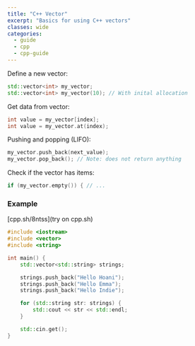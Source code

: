 ```yaml
---
title: "C++ Vector"
excerpt: "Basics for using C++ vectors"
classes: wide
categories:
  - guide
  - cpp
  - cpp-guide
---
```


Define a new vector:
```cpp
std::vector<int> my_vector;
std::vector<int> my_vector(10); // With inital allocation
```

Get data from vector:
```cpp
int value = my_vector[index];
int value = my_vector.at(index);
```

Pushing and popping (LIFO):
```cpp
my_vector.push_back(next_value);
my_vector.pop_back(); // Note: does not return anything
```

Check if the vector has items:
```cpp
if (my_vector.empty()) { // ...
```

### Example

[cpp.sh/8ntss](try on cpp.sh)

```cpp
#include <iostream>
#include <vector>
#include <string>

int main() {
	std::vector<std::string> strings;

	strings.push_back("Hello Hoani");
	strings.push_back("Hello Emma");
	strings.push_back("Hello Indie");

	for (std::string str: strings) {
		std::cout << str << std::endl;
	}

	std::cin.get();
}
```
